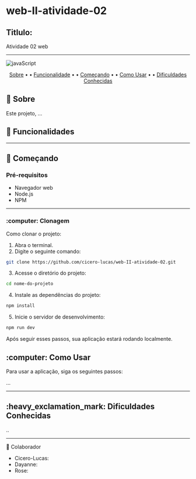 # web-II-atividade-02

[JavaScript]: https://img.shields.io/badge/javascript-%23323330.svg?style=for-the-badge&logo=javascript&logoColor=%23F7DF1E


<h2> Titlulo:  </h2>


Atividade 02 web

***


![javaScript]

<p align="center">
 <a href="#about">Sobre</a> • • 
  <a href="#fucionalidade">Funcionalidade</a> • • 
 <a href="#inicio">Começando</a> • • 
 <a href="#usar">Como Usar</a> • • 
 <a href="#dificudade"> Dificuldades Conhecidas </a> 
</p>

<h2 id="about">📌 Sobre</h2>

<p>
Este projeto, ...


</p>

<h2 id="fucionalidade"> 📌 Funcionalidades </h2>

<ul>
<!--   <li> Cadastro de novos registros usando Local Storage.</li>
  <li> Edição de registros existentes </li>
  <li> Exclusão de registros </li>
  <li> Listagem de todos os registros cadastrados </li>
  <li> Download dos registros cadastrados </li> -->
</ul>

***

<h2 id="inicio">🚀 Começando</h2>

<h3>Pré-requisitos</h3>

<ul>
  <li>Navegador web</li>
  <li>Node.js</li>
  <li>NPM</li>
</ul>

<hr>
<h3>:computer: Clonagem</h3>
<p>Como clonar o projeto:</p>

<ol>
  <li>Abra o terminal.</li>
  <li>Digite o seguinte comando:</li>
</ol>

```bash
git clone https://github.com/cicero-lucas/web-II-atividade-02.git

```

<ol start="3">
  <li>Acesse o diretório do projeto:</li>
</ol>

```bash
cd nome-do-projeto
```

<ol start="4">
  <li>Instale as dependências do projeto:</li>
</ol>

```bash
npm install
```

<ol start="5">
  <li>Inicie o servidor de desenvolvimento:</li>
</ol>

```bash
npm run dev
```

<p>Após seguir esses passos, sua aplicação estará rodando localmente.</p>

<h2 id="usar">:computer: Como Usar</h2>


<p>Para usar a aplicação, siga os seguintes passos:</p>
...
<hr>
<h2 id="dificudade"> :heavy_exclamation_mark: Dificuldades Conhecidas </h2>

..
<hr>

🤝 Colaborador
 <ul>
      <li>Cicero-Lucas: </li> 
      <li>Dayanne: </li> 
      <li>Rose: </li> 
    </ul>




